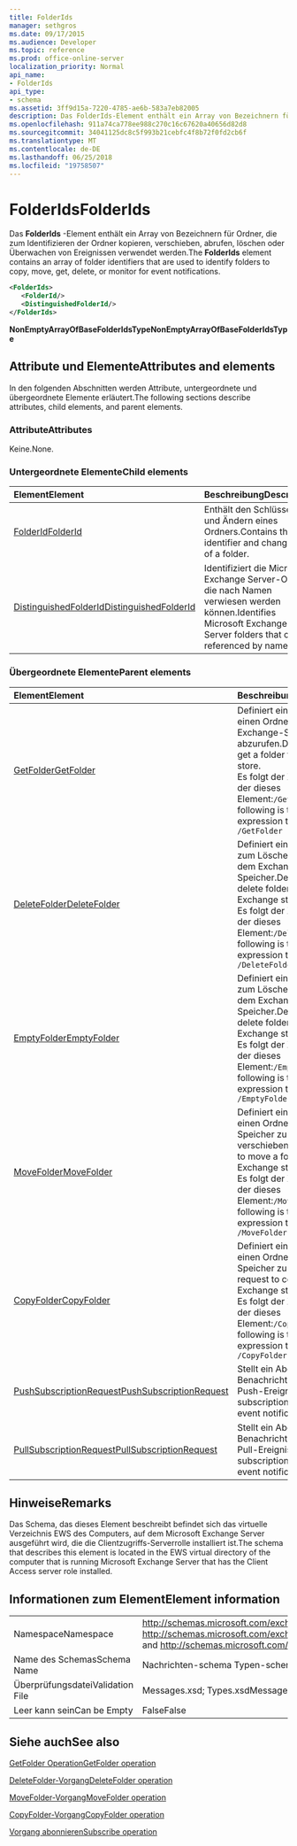 ```yaml
---
title: FolderIds
manager: sethgros
ms.date: 09/17/2015
ms.audience: Developer
ms.topic: reference
ms.prod: office-online-server
localization_priority: Normal
api_name:
- FolderIds
api_type:
- schema
ms.assetid: 3ff9d15a-7220-4785-ae6b-583a7eb82005
description: Das FolderIds-Element enthält ein Array von Bezeichnern für Ordner, die zum Identifizieren der Ordner kopieren, verschieben, abrufen, löschen oder Überwachen von Ereignissen verwendet werden.
ms.openlocfilehash: 911a74ca778ee988c270c16c67620a40656d82d8
ms.sourcegitcommit: 34041125dc8c5f993b21cebfc4f8b72f0fd2cb6f
ms.translationtype: MT
ms.contentlocale: de-DE
ms.lasthandoff: 06/25/2018
ms.locfileid: "19758507"
---
```

# <a name="folderids"></a><span data-ttu-id="a4579-103">FolderIds</span><span class="sxs-lookup"><span data-stu-id="a4579-103">FolderIds</span></span>

<span data-ttu-id="a4579-104">Das **FolderIds** -Element enthält ein Array von Bezeichnern für Ordner, die zum Identifizieren der Ordner kopieren, verschieben, abrufen, löschen oder Überwachen von Ereignissen verwendet werden.</span><span class="sxs-lookup"><span data-stu-id="a4579-104">The **FolderIds** element contains an array of folder identifiers that are used to identify folders to copy, move, get, delete, or monitor for event notifications.</span></span> 
  
```xml
<FolderIds>
   <FolderId/>
   <DistinguishedFolderId/>
</FolderIds>
```

 <span data-ttu-id="a4579-105">**NonEmptyArrayOfBaseFolderIdsType**</span><span class="sxs-lookup"><span data-stu-id="a4579-105">**NonEmptyArrayOfBaseFolderIdsType**</span></span>
## <a name="attributes-and-elements"></a><span data-ttu-id="a4579-106">Attribute und Elemente</span><span class="sxs-lookup"><span data-stu-id="a4579-106">Attributes and elements</span></span>

<span data-ttu-id="a4579-107">In den folgenden Abschnitten werden Attribute, untergeordnete und übergeordnete Elemente erläutert.</span><span class="sxs-lookup"><span data-stu-id="a4579-107">The following sections describe attributes, child elements, and parent elements.</span></span>
  
### <a name="attributes"></a><span data-ttu-id="a4579-108">Attribute</span><span class="sxs-lookup"><span data-stu-id="a4579-108">Attributes</span></span>

<span data-ttu-id="a4579-109">Keine.</span><span class="sxs-lookup"><span data-stu-id="a4579-109">None.</span></span>
  
### <a name="child-elements"></a><span data-ttu-id="a4579-110">Untergeordnete Elemente</span><span class="sxs-lookup"><span data-stu-id="a4579-110">Child elements</span></span>

|<span data-ttu-id="a4579-111">**Element**</span><span class="sxs-lookup"><span data-stu-id="a4579-111">**Element**</span></span>|<span data-ttu-id="a4579-112">**Beschreibung**</span><span class="sxs-lookup"><span data-stu-id="a4579-112">**Description**</span></span>|
|:-----|:-----|
|[<span data-ttu-id="a4579-113">FolderId</span><span class="sxs-lookup"><span data-stu-id="a4579-113">FolderId</span></span>](folderid.md) <br/> |<span data-ttu-id="a4579-114">Enthält den Schlüssel-ID und Ändern eines Ordners.</span><span class="sxs-lookup"><span data-stu-id="a4579-114">Contains the identifier and change key of a folder.</span></span>  <br/> |
|[<span data-ttu-id="a4579-115">DistinguishedFolderId</span><span class="sxs-lookup"><span data-stu-id="a4579-115">DistinguishedFolderId</span></span>](distinguishedfolderid.md) <br/> |<span data-ttu-id="a4579-116">Identifiziert die Microsoft Exchange Server-Ordner, die nach Namen verwiesen werden können.</span><span class="sxs-lookup"><span data-stu-id="a4579-116">Identifies Microsoft Exchange Server folders that can be referenced by name.</span></span>  <br/> |
   
### <a name="parent-elements"></a><span data-ttu-id="a4579-117">Übergeordnete Elemente</span><span class="sxs-lookup"><span data-stu-id="a4579-117">Parent elements</span></span>

|<span data-ttu-id="a4579-118">**Element**</span><span class="sxs-lookup"><span data-stu-id="a4579-118">**Element**</span></span>|<span data-ttu-id="a4579-119">**Beschreibung**</span><span class="sxs-lookup"><span data-stu-id="a4579-119">**Description**</span></span>|
|:-----|:-----|
|[<span data-ttu-id="a4579-120">GetFolder</span><span class="sxs-lookup"><span data-stu-id="a4579-120">GetFolder</span></span>](getfolder.md) <br/> |<span data-ttu-id="a4579-121">Definiert eine Anforderung an einen Ordner aus dem Exchange-Speicher abzurufen.</span><span class="sxs-lookup"><span data-stu-id="a4579-121">Defines a request to get a folder from the Exchange store.</span></span>  <br/> <span data-ttu-id="a4579-122">Es folgt der XPath-Ausdruck, der dieses Element:`/GetFolder`</span><span class="sxs-lookup"><span data-stu-id="a4579-122">The following is the XPath expression to this element:  `/GetFolder`</span></span> <br/> |
|[<span data-ttu-id="a4579-123">DeleteFolder</span><span class="sxs-lookup"><span data-stu-id="a4579-123">DeleteFolder</span></span>](deletefolder.md) <br/> |<span data-ttu-id="a4579-124">Definiert eine Anforderung zum Löschen von Ordnern aus dem Exchange-Speicher.</span><span class="sxs-lookup"><span data-stu-id="a4579-124">Defines a request to delete folders from the Exchange store.</span></span>  <br/> <span data-ttu-id="a4579-125">Es folgt der XPath-Ausdruck, der dieses Element:`/DeleteFolder`</span><span class="sxs-lookup"><span data-stu-id="a4579-125">The following is the XPath expression to this element:  `/DeleteFolder`</span></span> <br/> |
|[<span data-ttu-id="a4579-126">EmptyFolder</span><span class="sxs-lookup"><span data-stu-id="a4579-126">EmptyFolder</span></span>](emptyfolder.md) <br/> |<span data-ttu-id="a4579-127">Definiert eine Anforderung zum Löschen von Ordnern aus dem Exchange-Speicher.</span><span class="sxs-lookup"><span data-stu-id="a4579-127">Defines a request to delete folders from the Exchange store.</span></span>  <br/> <span data-ttu-id="a4579-128">Es folgt der XPath-Ausdruck, der dieses Element:`/EmptyFolder`</span><span class="sxs-lookup"><span data-stu-id="a4579-128">The following is the XPath expression to this element:  `/EmptyFolder`</span></span> <br/> |
|[<span data-ttu-id="a4579-129">MoveFolder</span><span class="sxs-lookup"><span data-stu-id="a4579-129">MoveFolder</span></span>](movefolder.md) <br/> |<span data-ttu-id="a4579-130">Definiert eine Anforderung an einen Ordner im Exchange-Speicher zu verschieben.</span><span class="sxs-lookup"><span data-stu-id="a4579-130">Defines a request to move a folder in the Exchange store.</span></span>  <br/> <span data-ttu-id="a4579-131">Es folgt der XPath-Ausdruck, der dieses Element:`/MoveFolder`</span><span class="sxs-lookup"><span data-stu-id="a4579-131">The following is the XPath expression to this element:  `/MoveFolder`</span></span> <br/> |
|[<span data-ttu-id="a4579-132">CopyFolder</span><span class="sxs-lookup"><span data-stu-id="a4579-132">CopyFolder</span></span>](copyfolder.md) <br/> |<span data-ttu-id="a4579-133">Definiert eine Anforderung an einen Ordner im Exchange-Speicher zu kopieren.</span><span class="sxs-lookup"><span data-stu-id="a4579-133">Defines a request to copy a folder in the Exchange store.</span></span>  <br/> <span data-ttu-id="a4579-134">Es folgt der XPath-Ausdruck, der dieses Element:`/CopyFolder`</span><span class="sxs-lookup"><span data-stu-id="a4579-134">The following is the XPath expression to this element:  `/CopyFolder`</span></span> <br/> |
|[<span data-ttu-id="a4579-135">PushSubscriptionRequest</span><span class="sxs-lookup"><span data-stu-id="a4579-135">PushSubscriptionRequest</span></span>](pushsubscriptionrequest.md) <br/> |<span data-ttu-id="a4579-136">Stellt ein Abonnement für ein Benachrichtigungsabonnement Push-Ereignis.</span><span class="sxs-lookup"><span data-stu-id="a4579-136">Represents a subscription to a push-based event notification subscription.</span></span>  <br/> |
|[<span data-ttu-id="a4579-137">PullSubscriptionRequest</span><span class="sxs-lookup"><span data-stu-id="a4579-137">PullSubscriptionRequest</span></span>](pullsubscriptionrequest.md) <br/> |<span data-ttu-id="a4579-138">Stellt ein Abonnement für ein Benachrichtigungsabonnement Pull-Ereignis.</span><span class="sxs-lookup"><span data-stu-id="a4579-138">Represents a subscription to a pull-based event notification subscription.</span></span>  <br/> |
   
## <a name="remarks"></a><span data-ttu-id="a4579-139">Hinweise</span><span class="sxs-lookup"><span data-stu-id="a4579-139">Remarks</span></span>

<span data-ttu-id="a4579-140">Das Schema, das dieses Element beschreibt befindet sich das virtuelle Verzeichnis EWS des Computers, auf dem Microsoft Exchange Server ausgeführt wird, die die Clientzugriffs-Serverrolle installiert ist.</span><span class="sxs-lookup"><span data-stu-id="a4579-140">The schema that describes this element is located in the EWS virtual directory of the computer that is running Microsoft Exchange Server that has the Client Access server role installed.</span></span>
  
## <a name="element-information"></a><span data-ttu-id="a4579-141">Informationen zum Element</span><span class="sxs-lookup"><span data-stu-id="a4579-141">Element information</span></span>

|||
|:-----|:-----|
|<span data-ttu-id="a4579-142">Namespace</span><span class="sxs-lookup"><span data-stu-id="a4579-142">Namespace</span></span>  <br/> |<span data-ttu-id="a4579-143">http://schemas.microsoft.com/exchange/services/2006/messages und http://schemas.microsoft.com/exchange/services/2006/types</span><span class="sxs-lookup"><span data-stu-id="a4579-143">http://schemas.microsoft.com/exchange/services/2006/messages and http://schemas.microsoft.com/exchange/services/2006/types</span></span>  <br/> |
|<span data-ttu-id="a4579-144">Name des Schemas</span><span class="sxs-lookup"><span data-stu-id="a4579-144">Schema Name</span></span>  <br/> |<span data-ttu-id="a4579-145">Nachrichten-schema Typen-schema</span><span class="sxs-lookup"><span data-stu-id="a4579-145">Messages schema; Types schema</span></span>  <br/> |
|<span data-ttu-id="a4579-146">Überprüfungsdatei</span><span class="sxs-lookup"><span data-stu-id="a4579-146">Validation File</span></span>  <br/> |<span data-ttu-id="a4579-147">Messages.xsd; Types.xsd</span><span class="sxs-lookup"><span data-stu-id="a4579-147">Messages.xsd; Types.xsd</span></span>  <br/> |
|<span data-ttu-id="a4579-148">Leer kann sein</span><span class="sxs-lookup"><span data-stu-id="a4579-148">Can be Empty</span></span>  <br/> |<span data-ttu-id="a4579-149">False</span><span class="sxs-lookup"><span data-stu-id="a4579-149">False</span></span>  <br/> |
   
## <a name="see-also"></a><span data-ttu-id="a4579-150">Siehe auch</span><span class="sxs-lookup"><span data-stu-id="a4579-150">See also</span></span>



[<span data-ttu-id="a4579-151">GetFolder Operation</span><span class="sxs-lookup"><span data-stu-id="a4579-151">GetFolder operation</span></span>](getfolder-operation.md)
  
[<span data-ttu-id="a4579-152">DeleteFolder-Vorgang</span><span class="sxs-lookup"><span data-stu-id="a4579-152">DeleteFolder operation</span></span>](deletefolder-operation.md)
  
[<span data-ttu-id="a4579-153">MoveFolder-Vorgang</span><span class="sxs-lookup"><span data-stu-id="a4579-153">MoveFolder operation</span></span>](movefolder-operation.md)
  
[<span data-ttu-id="a4579-154">CopyFolder-Vorgang</span><span class="sxs-lookup"><span data-stu-id="a4579-154">CopyFolder operation</span></span>](copyfolder-operation.md)
  
[<span data-ttu-id="a4579-155">Vorgang abonnieren</span><span class="sxs-lookup"><span data-stu-id="a4579-155">Subscribe operation</span></span>](subscribe-operation.md)

